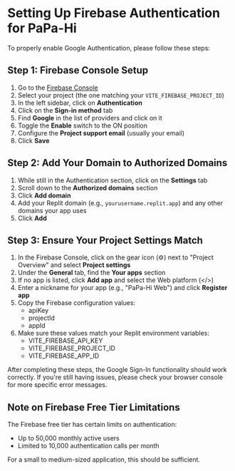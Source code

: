 # Setting Up Firebase Authentication for PaPa-Hi

To properly enable Google Authentication, please follow these steps:

## Step 1: Firebase Console Setup

1. Go to the [Firebase Console](https://console.firebase.google.com/)
2. Select your project (the one matching your `VITE_FIREBASE_PROJECT_ID`)
3. In the left sidebar, click on **Authentication**
4. Click on the **Sign-in method** tab
5. Find **Google** in the list of providers and click on it
6. Toggle the **Enable** switch to the ON position
7. Configure the **Project support email** (usually your email)
8. Click **Save**

## Step 2: Add Your Domain to Authorized Domains

1. While still in the Authentication section, click on the **Settings** tab
2. Scroll down to the **Authorized domains** section
3. Click **Add domain**
4. Add your Replit domain (e.g., `yourusername.replit.app`) and any other domains your app uses
5. Click **Add**

## Step 3: Ensure Your Project Settings Match

1. In the Firebase Console, click on the gear icon (⚙️) next to "Project Overview" and select **Project settings**
2. Under the **General** tab, find the **Your apps** section
3. If no app is listed, click **Add app** and select the Web platform (</>)
4. Enter a nickname for your app (e.g., "PaPa-Hi Web") and click **Register app**
5. Copy the Firebase configuration values:
   - apiKey
   - projectId
   - appId
6. Make sure these values match your Replit environment variables:
   - VITE_FIREBASE_API_KEY
   - VITE_FIREBASE_PROJECT_ID
   - VITE_FIREBASE_APP_ID

After completing these steps, the Google Sign-In functionality should work correctly. If you're still having issues, please check your browser console for more specific error messages.

## Note on Firebase Free Tier Limitations

The Firebase free tier has certain limits on authentication:
- Up to 50,000 monthly active users
- Limited to 10,000 authentication calls per month

For a small to medium-sized application, this should be sufficient.